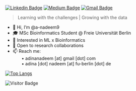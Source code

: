[![Linkedin Badge](https://img.shields.io/badge/-adinanadeem-blue?style=flat&logo=Linkedin&logoColor=white&link=https://www.linkedin.com/in/adinanadeem/)](https://www.linkedin.com/in/adinanadeem/)
[![Medium Badge](https://img.shields.io/badge/-adinanadeem-black?style=flat&logo=Medium&logoColor=white&link=https://medium.com/@adinanadeem)](https://medium.com/@adinanadeem)
[![Gmail Badge](https://img.shields.io/badge/-adinanadeem-c14438?style=flat&logo=Gmail&logoColor=white&link=mailto:adinanadeem@gmail.com)](mailto:adinanadeem@gmail.com)

> Learning with the challenges | Growing with the data

- 👋 Hi, I’m @a-nadeem9
- 🎓 MSc Bioinformatics Student @ Freie Universität Berlin 
- 🧠 Interested in ML x Bioinformatics  
- 📝 Open to research collaborations  
- 📫 Reach me:  
  • adinanadeem [at] gmail [dot] com  
  • adina [dot] nadeem [at] fu-berlin [dot] de

[![Top Langs](https://github-readme-stats.vercel.app/api/top-langs/?username=a-nadeem9&hide=jupyter%20notebook,makefile&layout=compact&token=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)](https://github.com/a-nadeem9/github-readme-stats)

![Visitor Badge](https://visitor-badge.laobi.icu/badge?page_id=a-nadeem9.a-nadeem9)


